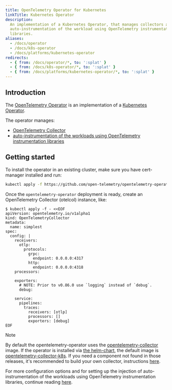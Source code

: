 ```yaml
---
title: OpenTelemetry Operator for Kubernetes
linkTitle: Kubernetes Operator
description:
  An implementation of a Kubernetes Operator, that manages collectors and
  auto-instrumentation of the workload using OpenTelemetry instrumentation
  libraries.
aliases:
  - /docs/operator
  - /docs/k8s-operator
  - /docs/platforms/kubernetes-operator
redirects:
  - { from: /docs/operator/*, to: ':splat' }
  - { from: /docs/k8s-operator/*, to: ':splat' }
  - { from: /docs/platforms/kubernetes-operator/*, to: ':splat' }
---
```


## Introduction

The
[OpenTelemetry Operator](https://github.com/open-telemetry/opentelemetry-operator)
is an implementation of a
[Kubernetes Operator](https://kubernetes.io/docs/concepts/extend-kubernetes/operator/).

The operator manages:

- [OpenTelemetry Collector](https://github.com/open-telemetry/opentelemetry-collector)
- [auto-instrumentation of the workloads using OpenTelemetry instrumentation libraries](https://github.com/open-telemetry/opentelemetry-operator#opentelemetry-auto-instrumentation-injection)

## Getting started

To install the operator in an existing cluster, make sure you have cert-manager
installed and run:

```bash
kubectl apply -f https://github.com/open-telemetry/opentelemetry-operator/releases/latest/download/opentelemetry-operator.yaml
```

Once the `opentelemetry-operator` deployment is ready, create an OpenTelemetry
Collector (otelcol) instance, like:

```console
$ kubectl apply -f - <<EOF
apiVersion: opentelemetry.io/v1alpha1
kind: OpenTelemetryCollector
metadata:
  name: simplest
spec:
  config: |
    receivers:
      otlp:
        protocols:
          grpc:
            endpoint: 0.0.0.0:4317
          http:
            endpoint: 0.0.0.0:4318
    processors:

    exporters:
      # NOTE: Prior to v0.86.0 use `logging` instead of `debug`.
      debug:

    service:
      pipelines:
        traces:
          receivers: [otlp]
          processors: []
          exporters: [debug]
EOF
```

> [!NOTE]
> By default the opentelemetry-operator uses the [opentelemetry-collector](https://github.com/open-telemetry/opentelemetry-collector-releases/pkgs/container/opentelemetry-collector-releases%2Fopentelemetry-collector) image. If the operator is installed via [the helm-chart](https://github.com/open-telemetry/opentelemetry-helm-charts/tree/main/charts/opentelemetry-operator), the default image is [opentelemetry-collector-k8s](https://github.com/open-telemetry/opentelemetry-collector-releases/pkgs/container/opentelemetry-collector-releases%2Fopentelemetry-collector-k8s). If you need a component not found in those releases, it's recommended to build your own collector, instructions [here](https://opentelemetry.io/docs/collector/custom-collector/).

For more configuration options and for setting up the injection of
auto-instrumentation of the workloads using OpenTelemetry instrumentation
libraries, continue reading
[here](https://github.com/open-telemetry/opentelemetry-operator/blob/main/README.md).
